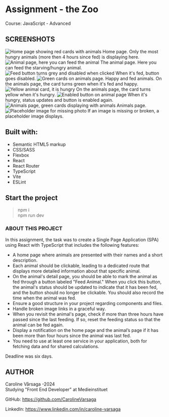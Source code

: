 # Assignment - the Zoo
Course: JavaScript - Advanced

## SCREENSHOTS
![Home page showing red cards with animals](src/assets/screenshots/homepage.png) 
Home page. Only the most hungry animals (more then 4 hours since fed) is displaying here.
![Animal page, here you can feed the animal](src/assets/screenshots/starving-animal.png)
The animal page. Here you can feed the starving/hungry animal. 
![Feed button turns grey and disabled when clicked](src/assets/screenshots/fed-animal.png)
When it's fed, button goes disabled. 
![Green cards on animals page. Happy and fed animals.](src/assets/screenshots/fed-animals-green.png)
On the animals page, the card turns green when it's fed and happy.
![Yellow animal card, it is hungry](src/assets/screenshots/hungry-animal-yellow.png)
On the animals page, the card turns yellow when it's hungry. 
![Enabled button on animal page](src/assets/screenshots/hungry-animal.png)
When it's hungry, status updates and button is enabled again. 
![Animals page, green cards displaying with animals](src/assets/screenshots/animals-page.png)
Animals page.
![Placeholder image for missing photo](src/assets/screenshots/missing-image.png)
If an image is missing or broken, a placeholder image displays.

## Built with:
- Semantic HTML5 markup
- CSS/SASS
- Flexbox
- React
- React Router
- TypeScript
- Vite
- ESLint 

## Start the project
>npm i 
<br>npm run dev

### ABOUT THIS PROJECT
In this assignment, the task was to create a Single Page Application (SPA) using React with TypeScript that includes the following features:
- A home page where animals are presented with their names and a short description.
- Each animal should be clickable, leading to a dedicated route that displays more detailed information about that specific animal.
- On the animal's detail page, you should be able to mark the animal as fed through a button labeled "Feed Animal." When you click this button, the animal's status should be updated to indicate that it has been fed, and the button should no longer be clickable. You should also record the time when the animal was fed.
- Ensure a good structure in your project regarding components and files.
- Handle broken image links in a graceful way.
- When you revisit the animal's page, check if more than three hours have passed since the last feeding. If so, reset the feeding status so that the animal can be fed again.
- Display a notification on the home page and the animal’s page if it has been more than four hours since the animal was last fed.
- You need to use at least one service in your application, both for fetching data and for shared calculations.

Deadline was six days.


## AUTHOR
Caroline Vårsaga -2024
<br>Studying "Front End Developer" at Medieinstituet

GitHub: 
https://github.com/CarolineVarsaga

LinkedIn: https://www.linkedin.com/in/caroline-varsaga
